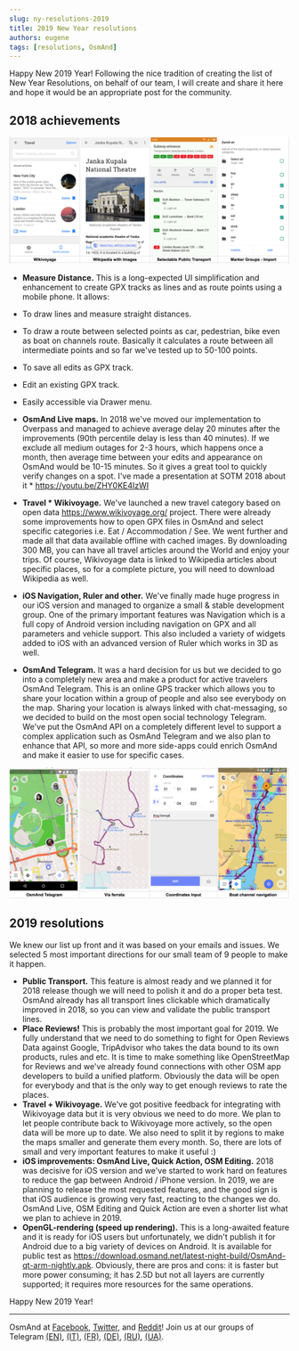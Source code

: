 ```yaml
---
slug: ny-resolutions-2019
title: 2019 New Year resolutions
authors: eugene
tags: [resolutions, OsmAnd]
---
```


Happy New 2019 Year!
Following the nice tradition of creating the list of New Year Resolutions, on behalf of our team, I will create and share it here and hope it would be an appropriate post for the community.

<!--truncate-->


## 2018 achievements

![OsmAnd 2019 resolutions](./2018-NY-1.png)

* **Measure Distance.**
This is a long-expected UI simplification and enhancement to create GPX tracks as lines and as route points using a mobile phone. It allows:
* To draw lines and measure straight distances.
* To draw a route between selected points as car, pedestrian, bike even as boat on channels route. Basically it calculates a route between all intermediate points and so far we've tested up to 50-100 points.
* To save all edits as GPX track.
* Edit an existing GPX track.
* Easily accessible via Drawer menu.

* **OsmAnd Live maps.**
 In 2018 we've moved our implementation to Overpass and managed to achieve average delay 20 minutes after the improvements (90th percentile delay is less than 40 minutes). If we exclude all medium outages for 2-3 hours, which happens once a month, then average time between your edits and appearance on OsmAnd would be 10-15 minutes. So it gives a great tool to quickly verify changes on a spot. I've made a presentation at SOTM 2018 about it * https://youtu.be/ZHY0KE4IzWI
* **Travel * Wikivoyage.**
 We've launched a new travel category based on open data https://www.wikivoyage.org/ project. There were already some improvements how to open GPX files in OsmAnd and select specific categories i.e. Eat / Accommodation / See. We went further and made all that data available offline with cached images. By downloading 300 MB, you can have all travel articles around the World and enjoy your trips. Of course, Wikivoyage data is linked to Wikipedia articles about specific places, so for a complete picture, you will need to download Wikipedia as well.
* **iOS Navigation, Ruler and other.**
 We've finally made huge progress in our iOS version and managed to organize a small &amp; stable development group. One of the primary important features was Navigation which is a full copy of Android version including navigation on GPX and all parameters and vehicle support. This also included a variety of widgets added to iOS with an advanced version of Ruler which works in 3D as well.
* **OsmAnd Telegram.**
 It was a hard decision for us but we decided to go into a completely new area and make a product for active travelers OsmAnd Telegram. This is an online GPS tracker which allows you to share your location within a group of people and also see everybody on the map. Sharing your location is always linked with chat-messaging, so we decided to build on the most open social technology Telegram. We've put the OsmAnd API on a completely different level to support a complex application such as OsmAnd Telegram and we also plan to enhance that API, so more and more side-apps could enrich OsmAnd and make it easier to use for specific cases.

![OsmAnd 2019 resolutions](./2018-NY-2.png)

## 2019 resolutions

We knew our list up front and it was based on your emails and issues. We selected 5 most important directions for our small team of 9 people to make it happen.


* **Public Transport.**
 This feature is almost ready and we planned it for 2018 release though we will need to polish it and do a proper beta test. OsmAnd already has all transport lines clickable which dramatically improved in 2018, so you can view and validate the public transport lines.
* **Place Reviews!**
 This is probably the most important goal for 2019. We fully understand that we need to do something to fight for Open Reviews Data against Google, TripAdvisor who takes the data bound to its own products, rules and etc. It is time to make something like OpenStreetMap for Reviews and we've already found connections with other OSM app developers to build a unified platform. Obviously the data will be open for everybody and that is the only way to get enough reviews to rate the places.
* **Travel + Wikivoyage.**
 We've got positive feedback for integrating with Wikivoyage data but it is very obvious we need to do more. We plan to let people contribute back to Wikivoyage more actively, so the open data will be more up to date. We also need to split it by regions to make the maps smaller and generate them every month. So, there are lots of small and very important features to make it useful :)
* **iOS improvements: OsmAnd Live, Quick Action, OSM Editing.**
2018 was decisive for iOS version and we've started to work hard on features to reduce the gap between Android / iPhone version. In 2019, we are planning to release the most requested features, and the good sign is that iOS audience is growing very fast, reacting to the changes we do. OsmAnd Live, OSM Editing and Quick Action are even a shorter list what we plan to achieve in 2019.
* **OpenGL-rendering (speed up rendering).**
 This is a long-awaited feature and it is ready for iOS users but unfortunately, we didn't publish it for Android due to a big variety of devices on Android. It is available for public test as https://download.osmand.net/latest-night-build/OsmAnd-qt-arm-nightly.apk. Obviously, there are pros and cons: it is faster but more power consuming; it has 2.5D but not all layers are currently supported; it requires more resources for the same operations.

Happy New 2019 Year!

_____________________________

OsmAnd at <a href="https://www.facebook.com/osmandapp/">Facebook</a>, <a href="https://www.twitter.com/osmandapp/">Twitter</a>, and <a href="https://www.reddit.com/r/OsmAnd/">Reddit</a>!
Join us at our groups of Telegram <a href="https://t.me/OsmAndMaps">(EN)</a>, <a href="https://t.me/itosmand">(IT)</a>,  <a href="https://t.me/frosmand">(FR)</a>, <a href="https://t.me/deosmand">(DE)</a>, <a href="https://t.me/ruosmand">(RU)</a>, <a href="https://t.me/uaosmand">(UA)</a>.
